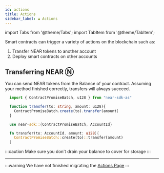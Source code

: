 ```yaml
---
id: actions
title: Actions
sidebar_label: ♟️ Actions
---
```

import Tabs from '@theme/Tabs';
import TabItem from '@theme/TabItem';

Smart contracts can trigger a variety of actions on the blockchain such as:

1. Transfer NEAR tokens to another account
2. Deploy smart contracts on other accounts

## Transferring NEAR Ⓝ

You can send NEAR tokens from the Balance of your contract. Assuming your method finished correctly, transfers will always succeed.

<Tabs className="language-tabs">
  <TabItem value="as" label="🚀 - AssemblyScript">

  ```ts
    import { ContractPromiseBatch, u128 } from "near-sdk-as"

    function transfer(to: string, amount: u128){
      ContractPromiseBatch.create(to).transfer(amount)
    }
  ```

  </TabItem>
  <TabItem value="rs" label="🦀 - Rust">

  ```rust
    use near-sdk::{ContractPromiseBatch, AccountId}

    fn transfer(to: AccountId, amount: u128){
      ContractPromiseBatch::create(to)::transfer(amount)
    }
  ```

  </TabItem>
</Tabs>

:::caution
Make sure you don't drain your balance to cover for storage
:::

---

:::warning
We have not finished migrating the [Actions Page](https://nomicon.io/RuntimeSpec/Actions)
:::